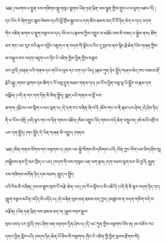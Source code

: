 ﻿  
༄༅། །འཕགས་པ་སྤྱན་རས་གཟིགས་སྐུ་གསུང་ཐུགས་ཡོན་ཏན་ཕྲིན་ལས་ལྷུན་གྱིས་གྲུབ་པ་ལ་ཕྱག་འཚལ་ལོ། །དང་པོར་རེ་ཞིག་བྱང་ཆུབ་སེམས་དཔའི་བློ་གྲོས་སྦྱངས་པ་དག་ཆོས་ཐམས་ཅད་ངོ་བོ་ཉིད་མེད་པ་དང། བདག་  
གིར་འཛིན་ཆགས་པ་སྡུག་བསྔལ་བ་དང། ཕོངས་པ་རྣམས་ཀྱིས་འགྱུར་བ་མཐོང་བས་མི་བཟད་པ་སྐྱེས་ནས། ཐོག་མར་གང་ཡང་རུང་བའི་རྣལ་འབྱོར་འཇུག་པ་ན་བདག་གི་ལྟོས་པ་རིང་དུ་སྤངས་ནས་སྙིང་རྗེ་ཆེན་པོས་གཞན་གྱིས་མ་བསྐུལ་བར་བདག་འཇུག་པར་ཏིང་ངེ་འཛིན་གྱིས་བྱིན་གྱིས་བརླབ་  
བར་བྱའོ། །བརྟན་པའི་གནས་དང་གཡོ་བ་ལུས་དང་ངག་དང་ཡིད། །རྣམ་ཀུན་ཉེར་སྤྱོད་གཞལ་མེད་ཁང་བཟངས་རྡོ་རྗེའི་སྐུ། །གསང་སྔགས་དམ་ཚིག་ང་རོ་བཅུ་དྲུག་མཐར་གནས་དང། །ཕ་རོལ་ཕྱིན་བཅུ་ལྷ་ཡི་སྦྱོར་བ་རྣམ་དག་བསྒོམ། །འདི་ན་གང་དག་དོན་མི་མིན་སྤྱོད། །སྨད་པའི་གནས་ལ་བློ་རབ་  
ཆགས། །ལྡོངས་པས་སྡིག་པ་མང་ལྡན་པ། །དེ་དག་རང་བཞིན་ཞི་བའོ། །ཆོས་གང་ལ་ནི་རྣམ་པར་ཤེས། །དེ་ཤེས་ཉིད་ནི་ཕ་རོལ་འགྲོ། །འདི་ལྟར་གང་ལ་དོན་གསལ་འཐོབ། །སིམ་འགྱུར་འོད་གསལ་བདེ་ཆེན་བསྲུངས། །ཨེ་མའོ་འགྲོ་བ་ཡང་དག་སྤྱོད། །གང་སྤྱོད་དེ་ཡིན་གཞན་མི་འགྱུར། །གནས་  
  
༄༅། །མིན་གནས་སོགས་གང་བརྟགས་པ། །ནམ་ཡང་སྐྱེ་སོགས་མི་དམིགས་པའོ། །འོན་ཀྱང་ལོག་པས་ཅིག་ཤོས་སུ། །བསྒྲིབས་ནས་དྲི་མར་ཁྲིད་པ་ཡང། །བདག་གི་ལས་གསུམ་ཡན་ལག་ལྔས། །དག་བཅས་ལྷག་མར་མི་བྱའོ། །སྤྱན་རས་གཟིགས་མགོན་ཉིད་དམ་བཅས། །སྤྱད་པ་སྤྱོད་  
པའི་རིམ་ཇི་བཞིན། །སངས་རྒྱས་སྲས་པོ་བརྩེ་ཆེན་ཡང། །ཕ་རོལ་ལྟོས་པ་མི་འཆིའོ། །འདི་ནི་ཇི་ལྟར་བདག་ཉིད་དང། །སྡུག་བསྔལ་མངོན་འདོད་མི་འདོད་པ། །དེ་བཞིན་ལུས་ཅན་ཐམས་ཅད་ཀྱང། །མཚུངས་ན་བདག་གཅིག་བདེ་བ་བརྩོན། །ཡོན་ཏན་ཕྲིན་ལས་ཐམས་ཅད་ལ། །རྒྱས་བཏབ་རྒྱལ་  
སྲས་འབད་པར་བྱའོ། །གང་ཞིག་ཕན་བཏགས་དྲིན་ཤེས་པ། །དེ་ཡང་ཀུན་གྱིས་བསྔགས་འོས་ན། །མ་བཅོལ་རང་དགའ་བྱིན་རློབ་པའི། །བདག་ཉིད་ཆེན་པོ་ཅིས་མི་བསྔགས། །ཏིང་ངེ་འཛིན་གྱི་བྱིན་རླབས་རྫོགས་སོ།།  
  
  
